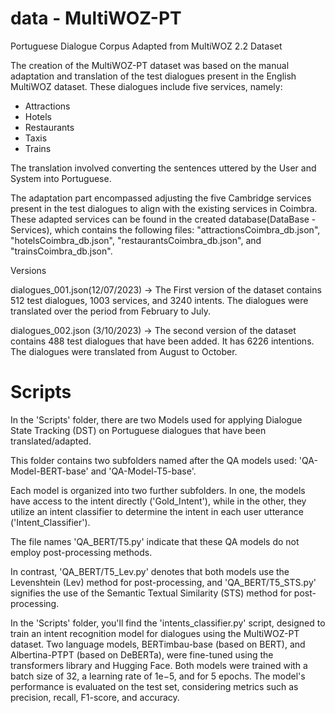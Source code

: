 # data - MultiWOZ-PT

Portuguese Dialogue Corpus Adapted from MultiWOZ 2.2 Dataset 

The creation of the MultiWOZ-PT dataset was based on the manual adaptation and translation of the test dialogues present in the English MultiWOZ dataset. These dialogues include five services, namely:
+ Attractions
+ Hotels
+ Restaurants
+ Taxis
+ Trains
  
The translation involved converting the sentences uttered by the User and System into Portuguese. 

The adaptation part encompassed adjusting the five Cambridge services present in the test dialogues to align with the existing services in Coimbra. These adapted services can be found in the created database(DataBase - Services), which contains the following files: "attractionsCoimbra_db.json", "hotelsCoimbra_db.json", "restaurantsCoimbra_db.json", and "trainsCoimbra_db.json".

Versions

dialogues_001.json(12/07/2023) -> The First version of the dataset contains 512 test dialogues, 1003 services, and 3240 intents. The dialogues were translated over the period from February to July.

dialogues_002.json (3/10/2023) -> The second version of the dataset contains 488 test dialogues that have been added. It has 6226 intentions. The dialogues were translated from August to October.

# Scripts

In the 'Scripts' folder, there are two Models used for applying Dialogue State Tracking (DST) on Portuguese dialogues that have been translated/adapted.

This folder contains two subfolders named after the QA models used: 'QA-Model-BERT-base' and 'QA-Model-T5-base'.

Each model is organized into two further subfolders. In one, the models have access to the intent directly ('Gold_Intent'), while in the other, they utilize an intent classifier to determine the intent in each user utterance ('Intent_Classifier').

The file names 'QA_BERT/T5.py' indicate that these QA models do not employ post-processing methods. 

In contrast, 'QA_BERT/T5_Lev.py' denotes that both models use the Levenshtein (Lev) method for post-processing, and 'QA_BERT/T5_STS.py' signifies the use of the Semantic Textual Similarity (STS) method for post-processing.

In the 'Scripts' folder, you'll find the 'intents_classifier.py' script, designed to train an intent recognition model for dialogues using the MultiWOZ-PT dataset. Two language models, BERTimbau-base (based on BERT), and Albertina-PTPT (based on DeBERTa), were fine-tuned using the transformers library and Hugging Face. Both models were trained with a batch size of 32, a learning rate of 1e−5, and for 5 epochs. The model's performance is evaluated on the test set, considering metrics such as precision, recall, F1-score, and accuracy.
